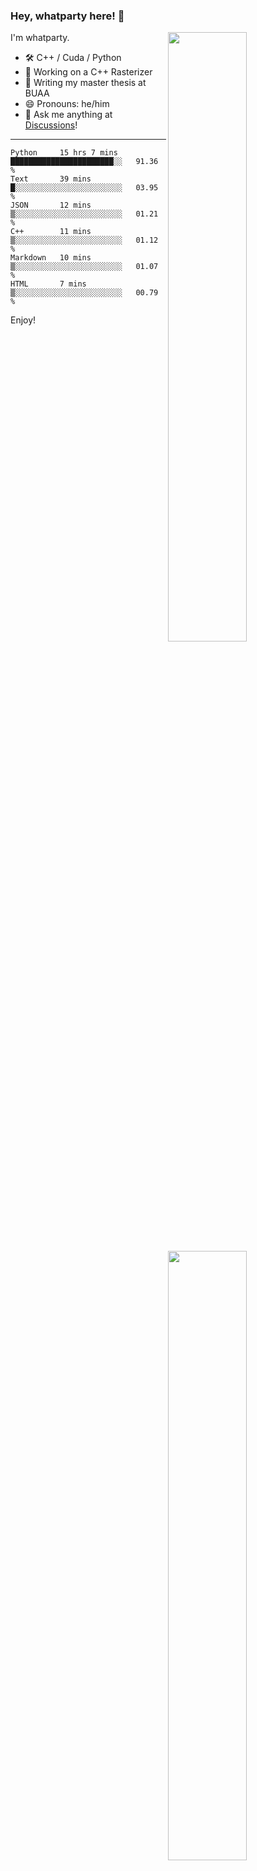 ### Hey, whatparty here! 👋

[<img align="right" width="50%" src="https://github-readme-stats-ouuan.vercel.app/api?username=whatparty&theme=dark&show_icons=true">](https://metrics.lecoq.io/whatparty#gh-dark-mode-only)
[<img align="right" width="50%" src="https://github-readme-stats-ouuan.vercel.app/api?username=whatparty&show_icons=true">](https://metrics.lecoq.io/whatparty#gh-light-mode-only)

I'm whatparty.

- 🛠️ C++ / Cuda / Python
- 🔭 Working on a C++ Rasterizer
- 🌱 Writing my master thesis at BUAA
- 😄 Pronouns: he/him
- 💭 Ask me anything at [Discussions](https://github.com/whatparty/whatparty/discussions/new)!

---

<!--START_SECTION:waka-->

```text
Python     15 hrs 7 mins   ███████████████████████░░   91.36 %
Text       39 mins         █░░░░░░░░░░░░░░░░░░░░░░░░   03.95 %
JSON       12 mins         ▒░░░░░░░░░░░░░░░░░░░░░░░░   01.21 %
C++        11 mins         ▒░░░░░░░░░░░░░░░░░░░░░░░░   01.12 %
Markdown   10 mins         ▒░░░░░░░░░░░░░░░░░░░░░░░░   01.07 %
HTML       7 mins          ▒░░░░░░░░░░░░░░░░░░░░░░░░   00.79 %
```

<!--END_SECTION:waka-->

Enjoy!
